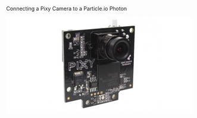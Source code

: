 


Connecting a Pixy Camera to a Particle.io Photon



![](pixy-camera-cmucam5-vision-sensor-7300-pixycam-500x260.jpg)
